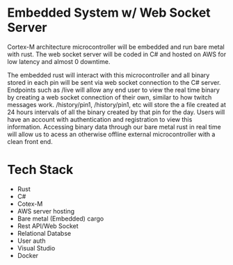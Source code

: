 # Embedded System w/ Web Socket Server

Cortex-M architecture microcontroller will be embedded and run bare metal with rust. The web socket server will be coded in C# and hosted on AWS for low latency and almost 0 downtime.

The embedded rust will interact with this microcontroller and all binary stored in each pin will be sent via web socket connection to the C# server. Endpoints such as /live will allow any end user to view the real time binary by creating a web socket connection of their own, similar to how twitch messages work. /history/pin1, /history/pin1, etc will store the a file created at 24 hours intervals of all the binary created by that pin for the day. Users will have an account with authentication and registration to view this information. Accessing binary data through our bare metal rust in real time will allow us to acess an otherwise offline external microcontroller with a clean front end.


# Tech Stack
* Rust
* C#
* Cotex-M
* AWS server hosting
* Bare metal (Embedded) cargo
* Rest API/Web Socket
* Relational Databse
* User auth
* Visual Studio
* Docker

